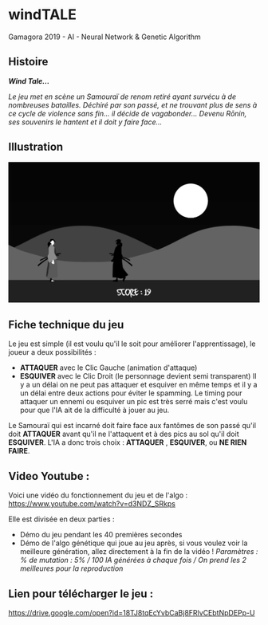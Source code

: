# windTALE
Gamagora 2019 - AI - Neural Network & Genetic Algorithm 

## Histoire

***Wind Tale...***

*Le jeu met en scène un Samouraï de renom retiré ayant survécu à de nombreuses batailles. 
Déchiré par son passé, et ne trouvant plus de sens à ce cycle de violence sans fin... il décide de vagabonder... 
Devenu Rōnin, ses souvenirs le hantent et il doit y faire face...*

## Illustration

![Wind Tale](Wind.png)

## Fiche technique du jeu

Le jeu est simple (il est voulu qu'il le soit pour améliorer l'apprentissage), le joueur a deux possibilités :
- **ATTAQUER** avec le Clic Gauche (animation d'attaque)
- **ESQUIVER** avec le Clic Droit (le personnage devient semi transparent)
Il y a un délai on ne peut pas attaquer et esquiver en même temps et il y a un délai entre deux actions pour éviter le spamming.
Le timing pour attaquer un ennemi ou esquiver un pic est très serré mais c'est voulu pour que l'IA ait de la difficulté à jouer au jeu.

Le Samouraï qui est incarné doit faire face aux fantômes de son passé qu'il doit **ATTAQUER** avant qu'il ne l'attaquent et à des pics au sol qu'il doit **ESQUIVER**.
L'IA a donc trois choix : **ATTAQUER** , **ESQUIVER**, ou **NE RIEN FAIRE**.

## Video Youtube :

Voici une vidéo du fonctionnement du jeu et de l'algo : 
https://www.youtube.com/watch?v=d3NDZ_SRkps

Elle est divisée en deux parties : 
- Démo du jeu pendant les 40 premières secondes
- Démo de l'algo génétique qui joue au jeu après, si vous voulez voir la meilleure génération, allez directement à la fin de la vidéo !
*Paramètres : % de mutation : 5% / 100 IA générées à chaque fois / On prend les 2 meilleures pour la reproduction*

## Lien pour télécharger le jeu :

https://drive.google.com/open?id=18TJ8tqEcYvbCaBj8FRlvCEbtNpDEPp-U
